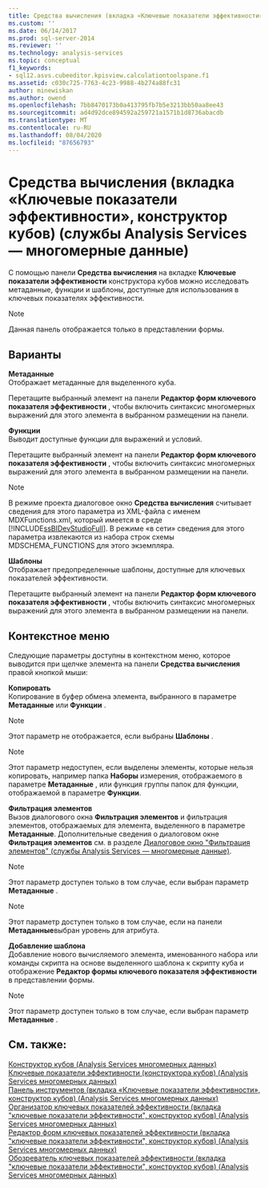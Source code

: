 ```yaml
---
title: Средства вычисления (вкладка «Ключевые показатели эффективности», конструктор кубов) (Analysis Services-многомерные данные) | Документация Майкрософт
ms.custom: ''
ms.date: 06/14/2017
ms.prod: sql-server-2014
ms.reviewer: ''
ms.technology: analysis-services
ms.topic: conceptual
f1_keywords:
- sql12.asvs.cubeeditor.kpisview.calculationtoolspane.f1
ms.assetid: c030c725-7763-4c23-9988-4b274a88fc31
author: minewiskan
ms.author: owend
ms.openlocfilehash: 7bb8470173b0a413795fb7b5e3213bb50aa8ee43
ms.sourcegitcommit: ad4d92dce894592a259721a1571b1d8736abacdb
ms.translationtype: MT
ms.contentlocale: ru-RU
ms.lasthandoff: 08/04/2020
ms.locfileid: "87656793"
---
```

# <a name="calculation-tools-kpis-tab-cube-designer-analysis-services---multidimensional-data"></a>Средства вычисления (вкладка «Ключевые показатели эффективности», конструктор кубов) (службы Analysis Services — многомерные данные)
  С помощью панели **Средства вычисления** на вкладке **Ключевые показатели эффективности** конструктора кубов можно исследовать метаданные, функции и шаблоны, доступные для использования в ключевых показателях эффективности.  
  
> [!NOTE]  
>  Данная панель отображается только в представлении формы.  
  
## <a name="options"></a>Варианты  
 **Метаданные**  
 Отображает метаданные для выделенного куба.  
  
 Перетащите выбранный элемент на панели **Редактор форм ключевого показателя эффективности** , чтобы включить синтаксис многомерных выражений для этого элемента в выбранном размещении на панели.  
  
 **Функции**  
 Выводит доступные функции для выражений и условий.  
  
 Перетащите выбранный элемент на панели **Редактор форм ключевого показателя эффективности** , чтобы включить синтаксис многомерных выражений для этого элемента в выбранном размещении на панели.  
  
> [!NOTE]  
>  В режиме проекта диалоговое окно **Средства вычисления** считывает сведения для этого параметра из XML-файла с именем MDXFunctions.xml, который имеется в среде [!INCLUDE[ssBIDevStudioFull](../includes/ssbidevstudiofull-md.md)]. В режиме «в сети» сведения для этого параметра извлекаются из набора строк схемы MDSCHEMA_FUNCTIONS для этого экземпляра.  
  
 **Шаблоны**  
 Отображает предопределенные шаблоны, доступные для ключевых показателей эффективности.  
  
 Перетащите выбранный элемент на панели **Редактор форм ключевого показателя эффективности** , чтобы включить синтаксис многомерных выражений для этого элемента в выбранном размещении на панели.  
  
## <a name="context-menu"></a>Контекстное меню  
 Следующие параметры доступны в контекстном меню, которое выводится при щелчке элемента на панели **Средства вычисления** правой кнопкой мыши:  
  
 **Копировать**  
 Копирование в буфер обмена элемента, выбранного в параметре **Метаданные** или **Функции** .  
  
> [!NOTE]  
>  Этот параметр не отображается, если выбраны **Шаблоны** .  
  
> [!NOTE]  
>  Этот параметр недоступен, если выделены элементы, которые нельзя копировать, например папка **Наборы** измерения, отображаемого в параметре **Метаданные** , или функция группы папок для функции, отображаемой в параметре **Функции**.  
  
 **Фильтрация элементов**  
 Вызов диалогового окна **Фильтрация элементов** и фильтрация элементов, отображаемых для элемента, выделенного в параметре **Метаданные**. Дополнительные сведения о диалоговом окне **Фильтрация элементов** см. в разделе [Диалоговое окно "Фильтрация элементов" (службы Analysis Services — многомерные данные)](filter-members-dialog-box-analysis-services-multidimensional-data.md).  
  
> [!NOTE]  
>  Этот параметр доступен только в том случае, если выбран параметр **Метаданные** .  
  
> [!NOTE]  
>   Этот параметр доступен только в том случае, если на панели **Метаданные**выбран уровень для атрибута.  
  
 **Добавление шаблона**  
 Добавление нового вычисляемого элемента, именованного набора или команды скрипта на основе выделенного шаблона к скрипту куба и отображение **Редактор формы ключевого показателя эффективности** в представлении формы.  
  
> [!NOTE]  
>  Этот параметр доступен только в том случае, если выбран параметр **Метаданные** .  
  
## <a name="see-also"></a>См. также:  
 [Конструктор кубов &#40;Analysis Services многомерных данных&#41;](cube-designer-analysis-services-multidimensional-data.md)   
 [Ключевые показатели эффективности &#40;конструктора кубов&#41; &#40;Analysis Services многомерных данных&#41;](kpis-cube-designer-analysis-services-multidimensional-data.md)   
 [Панель инструментов &#40;вкладка «Ключевые показатели эффективности», конструктор кубов&#41; &#40;Analysis Services многомерных данных&#41;](toolbar-kpis-tab-cube-designer-analysis-services-multidimensional-data.md)   
 [Организатор ключевых показателей эффективности &#40;вкладка "ключевые показатели эффективности", конструктор кубов&#41; &#40;Analysis Services многомерных данных&#41;](kpi-organizer-kpis-tab-cube-designer-analysis-services-multidimensional-data.md)   
 [Редактор форм ключевых показателей эффективности &#40;вкладка "ключевые показатели эффективности", конструктор кубов&#41; &#40;Analysis Services многомерных данных&#41;](kpi-form-editor-kpis-tab-cube-designer-analysis-services-multidimensional-data.md)   
 [Обозреватель ключевых показателей эффективности &#40;вкладка "ключевые показатели эффективности", конструктор кубов&#41; &#40;Analysis Services многомерных данных&#41;](kpi-browser-kpis-tab-cube-designer-analysis-services-multidimensional-data.md)  
  
  
